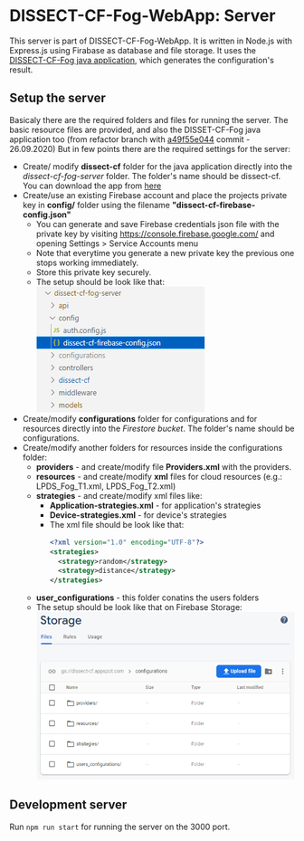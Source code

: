 # DISSECT-CF-Fog-WebApp: Server

This server is part of DISSECT-CF-Fog-WebApp. It is written in Node.js with Express.js using Firabase as database and file storage.
It uses the [DISSECT-CF-Fog java application](https://github.com/andrasmarkus/dissect-cf), which generates the configuration's result.

## Setup the server
Basicaly there are the required folders and files for running the server. The basic resource files are provided, and also the DISSET-CF-Fog java application too (from refactor branch with [a49f55e044](https://github.com/andrasmarkus/dissect-cf/commit/a49f55e044e9294ca84d871070a5b3ad1d9de7ce) commit - 26.09.2020) But in few points there are the required settings for the server:

- Create/ modify **dissect-cf** folder for the java application directly into the *dissect-cf-fog-server* folder. The folder's name should be dissect-cf. You can download the app from [here](https://github.com/andrasmarkus/dissect-cf)
- Create/use an existing Firebase account and place the projects private key in **config/** folder using the filename **"dissect-cf-firebase-config.json"**
  - You can generate and save Firebase credentials json file with the private key by visiting https://console.firebase.google.com/ and opening Settings > Service Accounts menu
  - Note that everytime you generate a new private key the previous one stops working immediately.
  - Store this private key securely.
  - The setup should be look like that:  
![Alt File explorer](../readme-assets/server-setup-file-explorer.png)
- Create/modify **configurations** folder for configurations and for resources directly into the *Firestore bucket*. The folder's name should be configurations.
- Create/modify another folders for resources inside the configurations folder:
  - **providers** - and create/modify file **Providers.xml** with the providers.
  - **resources** - and create/modify **xml** files for cloud resources (e.g.: LPDS_Fog_T1.xml, LPDS_Fog_T2.xml)
  - **strategies** - and create/modify xml files like:
    - **Application-strategies.xml** - for application's strategies
    - **Device-strategies.xml** - for device's strategies
    - The xml file should be look like that:
        ```xml
        <?xml version="1.0" encoding="UTF-8"?>
        <strategies>
          <strategy>random</strategy>
          <strategy>distance</strategy>
        </strategies>
        ```
  - **user_configurations** - this folder conatins the users folders
  - The setup should be look like that on Firebase Storage:  
![Alt File explorer](../readme-assets/firebase-storage-setup-files.png)

## Development server

Run `npm run start` for running the server on the 3000 port.
